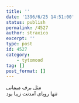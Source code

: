 ```yaml
---
title: ''
date: '1396/6/25 14:51:00'
status: publish
permalink: /4527
author: straxico
excerpt: ''
type: post
id: 4527
category:
    - tytomood
tag: []
post_format: []
---
```

مثل برف میمانی  
تنها رویای آمدنت زیبا بود